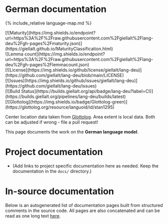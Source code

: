 # German documentation

<div class="twocolumn map" markdown="1">

{% include_relative language-map.md %}

<div class="badges" markdown="1">
[![Maturity](https://img.shields.io/endpoint?url=https%3A%2F%2Fraw.githubusercontent.com%2Fgiellalt%2Flang-deu%2Fgh-pages%2Fmaturity.json)](https://giellalt.github.io/MaturityClassification.html) <br/>
![Lemma count](https://img.shields.io/endpoint?url=https%3A%2F%2Fraw.githubusercontent.com%2Fgiellalt%2Flang-deu%2Fgh-pages%2Flemmacount.json) <br/>
[![License](https://img.shields.io/github/license/giellalt/lang-deu)](https://github.com/giellalt/lang-deu/blob/main/LICENSE) <br/>
[![Issues](https://img.shields.io/github/issues/giellalt/lang-deu)](https://github.com/giellalt/lang-deu/issues) <br/>
[![Build Status](https://builds.giellalt.org/api/badge/lang-deu?label=CI)](https://builds.giellalt.org/pipelines/lang-deu/builds/latest) <br/>
[![Glottolog](https://img.shields.io/badge/Glottolog-green)](https://glottolog.org/resource/languoid/id/stan1295)
</div>

Center location data taken from [Glottolog](https://glottolog.org/). Area extent is local data. Both can be adjusted if wrong - file a pull request!

</div>

This page documents the work on the **German language model**. 

# Project documentation

* (Add links to project specific documentation here as needed. Keep the documentation in the `docs/` directory.)

# In-source documentation

Below is an autogenerated list of documentation pages built from structured comments in the source code. All pages are also concatenated and can be read as one long text [here](deu.md).
